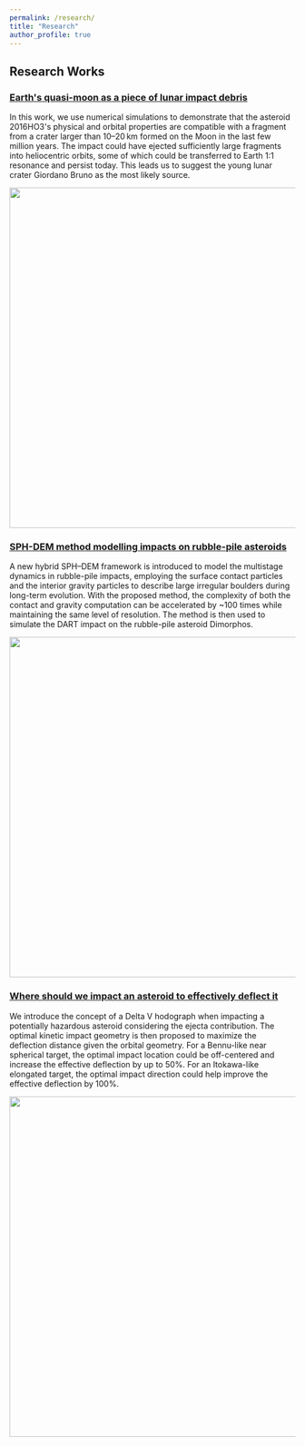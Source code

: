 ```yaml
---
permalink: /research/
title: "Research"
author_profile: true
---
```


## Research Works

### <a href="https://www.nature.com/articles/s41550-024-02258-z" target="_blank">Earth's quasi-moon as a piece of lunar impact debris</a>

In this work, we use numerical simulations to demonstrate that the asteroid 2016HO3's physical and orbital properties are compatible with a fragment from a crater larger than 10–20 km formed on the Moon in the last few million years. The impact could have ejected sufficiently large fragments into heliocentric orbits, some of which could be transferred to Earth 1:1 resonance and persist today. This leads us to suggest the young lunar crater Giordano Bruno as the most likely source.

<img src="https://jiaoyf-thu.github.io/images/fig3.png"  width="600">

### <a href="https://doi.org/10.1093/mnras/stad3888" target="_blank">SPH-DEM method modelling impacts on rubble-pile asteroids</a>

A new hybrid SPH–DEM framework is introduced to model the multistage dynamics in rubble-pile impacts, employing the surface contact particles and the interior gravity particles to describe large irregular boulders during long-term evolution. With the proposed method, the complexity of both the contact and gravity computation can be accelerated by ~100 times while maintaining the same level of resolution. The method is then used to simulate the DART impact on the rubble-pile asteroid Dimorphos.

<img src="https://jiaoyf-thu.github.io/images/fig2.png"  width="600">

### <a href="https://arc.aiaa.org/doi/10.2514/1.G006876" target="_blank">Where should we impact an asteroid to effectively deflect it</a>

We introduce the concept of a Delta V hodograph when impacting a potentially hazardous asteroid considering the ejecta contribution. The optimal kinetic impact geometry is then proposed to maximize the deflection distance given the orbital geometry. For a Bennu-like near spherical target, the optimal impact location could be off-centered and increase the effective deflection by up to 50%. For an Itokawa-like elongated target, the optimal impact direction could help improve the effective deflection by 100%.

<img src="https://jiaoyf-thu.github.io/images/fig1.png"  width="600">
